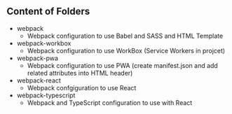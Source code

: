 ## Content of Folders

- webpack
    - Webpack configuration to use Babel and SASS and HTML Template
- webpack-workbox
    - Webpack configuration to use WorkBox (Service Workers in projcet)
- webpack-pwa
    - Webpack configuration to use PWA (create manifest.json and add related attributes into HTML header)
- webpack-react
    - Webpack confgiguration to use React
- webpack-typescript
    - Webpack and TypeScript configuration to use with React

